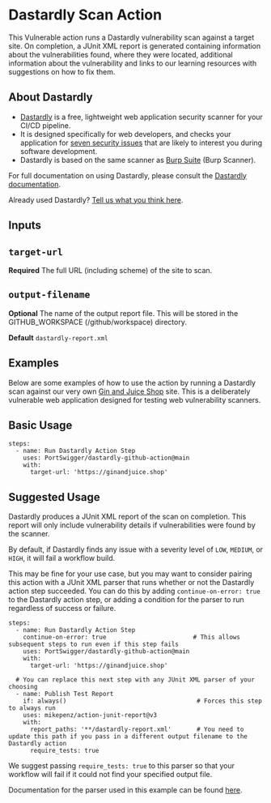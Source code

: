 # Dastardly Scan Action

This Vulnerable action runs a Dastardly vulnerability scan against a target site. On completion, a JUnit XML report is generated containing information about the vulnerabilities found, where
they were located, additional information about the vulnerability and links to our learning resources with suggestions on how to fix them.

## About Dastardly

- [Dastardly](https://portswigger.net/burp/dastardly) is a free, lightweight web application security scanner for your CI/CD pipeline.
- It is designed specifically for web developers, and checks your application for [seven security issues](https://portswigger.net/burp/dastardly/scan-checks) that are likely to interest you during software development.
- Dastardly is based on the same scanner as [Burp Suite](https://portswigger.net/burp) (Burp Scanner).

For full documentation on using Dastardly, please consult the [Dastardly documentation](https://portswigger.net/burp/documentation/dastardly).

Already used Dastardly? [Tell us what you think here](https://forms.gle/8Va7ombB793HqFKw5).

## Inputs

## `target-url`

**Required** The full URL (including scheme) of the site to scan.

## `output-filename`

**Optional** The name of the output report file. This will be stored in the GITHUB_WORKSPACE (/github/workspace) directory.

**Default** `dastardly-report.xml`

## Examples
Below are some examples of how to use the action by running a Dastardly scan against our very own [Gin and Juice Shop](https://ginandjuice.shop) site. This is a deliberately
vulnerable web application designed for testing web vulnerability scanners.

## Basic Usage
```
steps:
  - name: Run Dastardly Action Step
    uses: PortSwigger/dastardly-github-action@main
    with:
      target-url: 'https://ginandjuice.shop'
```

## Suggested Usage
Dastardly produces a JUnit XML report of the scan on completion. This report will only include vulnerability details if vulnerabilities were found by the scanner.

By default, if Dastardly finds any issue with a severity level of `LOW`, `MEDIUM`, or `HIGH`, it will fail a workflow build.

This may be fine for your use case, but you may want to consider pairing this action with a JUnit XML parser that runs whether or not the Dastardly action step succeeded. You can
do this by adding `continue-on-error: true` to the Dastardly action step, or adding a condition for the parser to run regardless of success or failure.

```
steps:
  - name: Run Dastardly Action Step
    continue-on-error: true                        # This allows subsequent steps to run even if this step fails
    uses: PortSwigger/dastardly-github-action@main
    with:
      target-url: 'https://ginandjuice.shop'

  # You can replace this next step with any JUnit XML parser of your choosing
  - name: Publish Test Report
    if: always()                                    # Forces this step to always run
    uses: mikepenz/action-junit-report@v3
    with:
      report_paths: '**/dastardly-report.xml'       # You need to update this path if you pass in a different output filename to the Dastardly action
      require_tests: true
```

We suggest passing `require_tests: true` to this parser so that your workflow will fail if it could not find your specified output file.


Documentation for the parser used in this example can be found [here](https://github.com/marketplace/actions/junit-report-action).
